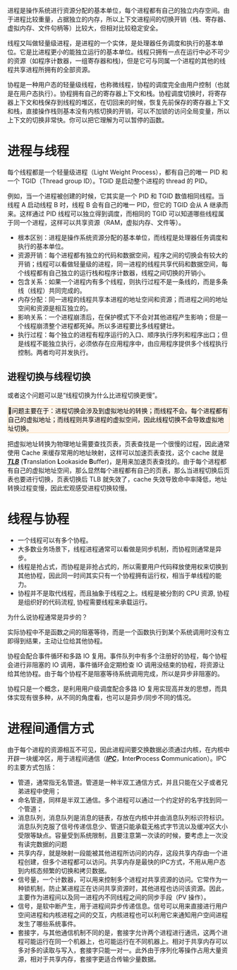 进程是操作系统进行资源分配的基本单位，每个进程都有自己的独立内存空间。由于进程比较重量，占据独立的内存，所以上下文进程间的切换开销（栈、寄存器、虚拟内存、文件句柄等）比较大，但相对比较稳定安全。

线程又叫做轻量级进程，是进程的一个实体，是处理器任务调度和执行的基本单位。它是比进程更小的能独立运行的基本单位。线程只拥有一点在运行中必不可少的资源（如程序计数器，一组寄存器和栈)，但是它可与同属一个进程的其他的线程共享进程所拥有的全部资源。

协程是一种用户态的轻量级线程，也称微线程，协程的调度完全由用户控制（也就是在用户态执行）。协程拥有自己的寄存器上下文和栈。协程调度切换时，将寄存器上下文和栈保存到线程的堆区，在切回来的时候，恢复先前保存的寄存器上下文和栈，直接操作栈则基本没有内核切换的开销，可以不加锁的访问全局变量，所以上下文的切换非常快。你可以把它理解为可以暂停的函数。

# 进程与线程

每个线程都是一个轻量级进程（Light Weight Process），都有自己的唯一 PID 和一个 TGID（Thread group ID）。TGID 是启动整个进程的 thread 的 PID。

例如，当一个进程被创建的时候，它其实是一个 PID 和 TGID 数值相同线程。当线程 A 启动线程 B 时，线程 B 会有自己的唯一 PID，但它的 TGID 会从 A 继承而来。这样通过 PID 线程可以独立得到调度，而相同的 TGID 可以知道哪些线程属于同一个进程，这样可以共享资源（RAM，虚拟内存、文件等）。

- 根本区别：进程是操作系统资源分配的基本单位，而线程是处理器任务调度和执行的基本单位。
- 资源开销：每个进程都有独立的代码和数据空间，程序之间的切换会有较大的开销；线程可以看做轻量级的进程，同一进程的线程共享代码和数据空间，每个线程都有自己独立的运行栈和程序计数器，线程之间切换的开销小。
- 包含关系：如果一个进程内有多个线程，则执行过程不是一条线的，而是多条线（线程）共同完成的。
- 内存分配：同一进程的线程共享本进程的地址空间和资源；而进程之间的地址空间和资源是相互独立的。
- 影响关系：一个进程崩溃后，在保护模式下不会对其他进程产生影响；但是一个线程崩溃整个进程都死掉。所以多进程要比多线程健壮。
- 执行过程：每个独立的进程有程序运行的入口、顺序执行序列和程序出口；但是线程不能独立执行，必须依存在应用程序中，由应用程序提供多个线程执行控制。两者均可并发执行。

## 进程切换与线程切换

或者这个问题可以是“线程切换为什么比进程切换更慢”。

<p style="background-color: #fff5eb; color: black; border-radius: 5px; border: 1px solid #fed4a4;">📍问题主要在于：进程切换会涉及到虚拟地址的转换；而线程不会。每个进程都有自己的虚拟地址；而线程则共享进程的虚拟空间，因此线程切换不会导致虚拟地址切换。</p>

把虚拟地址转换为物理地址需要查找页表，页表查找是一个很慢的过程，因此通常使用 Cache 来缓存常用的地址映射，这样可以加速页表查找，这个 cache 就是 <u>***TLB***</u> (**T**ranslation **L**ookaside **B**uffer)，是用来加速页表查找的。由于每个进程都有自己的虚拟地址空间，那么显然每个进程都有自己的页表，那么当进程切换后页表也要进行切换，页表切换后 TLB 就失效了，cache 失效导致命中率降低，地址转换过程变慢，因此宏观感受进程切换较慢。

# 线程与协程

- 一个线程可以有多个协程。
- 大多数业务场景下，线程进程通常可以看做是同步机制，而协程则通常是异步。
- 线程是抢占式，而协程是非抢占式的，所以需要用户代码释放使用权来切换到其他协程，因此同一时间其实只有一个协程拥有运行权，相当于单线程的能力。
- 协程并不是取代线程，而且抽象于线程之上。线程是被分割的 CPU 资源, 协程是组织好的代码流程, 协程需要线程来承载运行。

为什么说协程通常是异步的？

实际协程中不是函数之间的阻塞等待，而是一个函数执行到某个系统调用时没有立即得到结果，主动让位给其他协程。

协程会配合事件循环和多路 IO 复用。事件队列中有多个注册好的协程，每个协程会进行非阻塞的 IO 调用，事件循环会定期检查 IO 调用没结束的协程，将资源让给其他协程。由于每个协程不是阻塞等待系统调用完成，所以是异步非阻塞的。

协程只是一个概念，是利用用户级调度配合多路 IO 复用实现高并发的思想，而具体实现有很多种，从不同的角度看，也可以是异步/同步不同的情况。

# 进程间通信方式

由于每个进程的资源相互不可见，因此进程间要交换数据必须通过内核，在内核中开辟一块缓冲区，用于进程间通信（<u>***IPC***</u>，**I**nter**P**rocess **C**ommunication）。IPC 的主要方式包括：

- 管道，通常指无名管道。管道是一种半双工通信方式，并且只能在父子或者兄弟进程中使用；
- 命名管道，同样是半双工通信。多个进程可以通过一个约定好的名字找到同一个管道；
- 消息队列，消息队列是消息的链表，存放在内核中并由消息队列标识符标识。消息队列克服了信号传递信息少、管道只能承载无格式字节流以及缓冲区大小受限等缺点。容量受到系统限制，且要注意第一次读的时候，要考虑上一次没有读完数据的问题
- 共享内存，就是映射一段能被其他进程所访问的内存，这段共享内存由一个进程创建，但多个进程都可以访问。共享内存是最快的IPC方式，不用从用户态到内核态频繁的切换和拷贝数据。
- 信号量，一个计数器，可以用来控制多个进程对共享资源的访问。它常作为一种锁机制，防止某进程正在访问共享资源时，其他进程也访问该资源。因此，主要作为进程间以及同一进程内不同线程之间的同步手段（PV 操作）。
- 信号，是软中断产生，用于进程间异步传递信息。信号可以用来直接进行用户空间进程和内核进程之间的交互，内核进程也可以利用它来通知用户空间进程发生了哪些系统事件。
- 套接字，与其他通信机制不同的是，套接字允许两个进程进行通讯，这两个进程可能运行在同一个机器上，也可能运行在不同机器上。相对于共享内存可以多对多的读取与写入，套接字只能一对一。此外由于序列化等操作占用大量资源，相对于共享内存，套接字更适合传输少量数据。